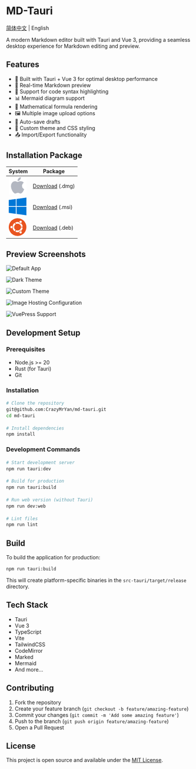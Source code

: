 # MD-Tauri

[简体中文](README_zh.md) | English

A modern Markdown editor built with Tauri and Vue 3, providing a seamless desktop experience for Markdown editing and preview.

## Features

- 🚀 Built with Tauri + Vue 3 for optimal desktop performance
- 📝 Real-time Markdown preview
- 🎨 Support for code syntax highlighting
- 📊 Mermaid diagram support
- 🧮 Mathematical formula rendering
- 🖼️ Multiple image upload options
- 💾 Auto-save drafts
- 🎯 Custom theme and CSS styling
- 📤 Import/Export functionality

## Installation Package

| System                                 | Package                                                                                 |
| -------------------------------------- | --------------------------------------------------------------------------------------- |
| ![](./public/assets/icons/macos.png)   | [Download](https://github.com/CrazyMrYan/md-tauri/releases/latest) (.dmg)             |
| ![](./public/assets/icons/windows.png) | [Download](https://github.com/CrazyMrYan/md-tauri/releases/latest) (.msi)             |
| ![](./public/assets/icons/ubuntu.png)  | [Download](https://github.com/CrazyMrYan/md-tauri/releases/latest) (.deb)             |

## Preview Screenshots

![Default App](./public/assets/images/Snipaste_2025-03-07_14-10-08.png)

![Dark Theme](./public/assets/images/Snipaste_2025-03-07_14-11-26.png)

![Custom Theme](./public/assets/images/Snipaste_2025-03-07_14-12-20.png)

![Image Hosting Configuration](./public/assets/images/Snipaste_2025-03-07_14-12-58.png)

![VuePress Support](./public/assets/images/Snipaste_2025-03-07_14-16-31.png)

## Development Setup

### Prerequisites

- Node.js >= 20
- Rust (for Tauri)
- Git

### Installation

```bash
# Clone the repository
git@github.com:CrazyMrYan/md-tauri.git
cd md-tauri

# Install dependencies
npm install
```

### Development Commands

```bash
# Start development server
npm run tauri:dev

# Build for production
npm run tauri:build

# Run web version (without Tauri)
npm run dev:web

# Lint files
npm run lint
```

## Build

To build the application for production:

```bash
npm run tauri:build
```

This will create platform-specific binaries in the `src-tauri/target/release` directory.

## Tech Stack

- Tauri
- Vue 3
- TypeScript
- Vite
- TailwindCSS
- CodeMirror
- Marked
- Mermaid
- And more...

## Contributing

1. Fork the repository
2. Create your feature branch (`git checkout -b feature/amazing-feature`)
3. Commit your changes (`git commit -m 'Add some amazing feature'`)
4. Push to the branch (`git push origin feature/amazing-feature`)
5. Open a Pull Request

## License

This project is open source and available under the [MIT License](LICENSE).
